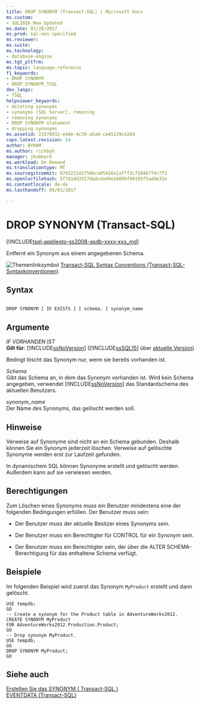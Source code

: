 ```yaml
---
title: DROP SYNONYM (Transact-SQL) | Microsoft Docs
ms.custom:
- SQL2016_New_Updated
ms.date: 07/26/2017
ms.prod: sql-non-specified
ms.reviewer: 
ms.suite: 
ms.technology:
- database-engine
ms.tgt_pltfrm: 
ms.topic: language-reference
f1_keywords:
- DROP SYNONYM
- DROP_SYNONYM_TSQL
dev_langs:
- TSQL
helpviewer_keywords:
- deleting synonyms
- synonyms [SQL Server], removing
- removing synonyms
- DROP SYNONYM statement
- dropping synonyms
ms.assetid: 23578932-e4de-4c39-a5a0-ce45139c4269
caps.latest.revision: 24
author: BYHAM
ms.author: rickbyh
manager: jhubbard
ms.workload: On Demand
ms.translationtype: MT
ms.sourcegitcommit: 876522142756bca05416a1afff3cf10467f4c7f1
ms.openlocfilehash: 5f781dd3557dadcda49e2089bf98195f5adde32e
ms.contentlocale: de-de
ms.lasthandoff: 09/01/2017

---
```

# <a name="drop-synonym-transact-sql"></a>DROP SYNONYM (Transact-SQL)
[!INCLUDE[tsql-appliesto-ss2008-asdb-xxxx-xxx_md](../../includes/tsql-appliesto-ss2008-asdb-xxxx-xxx-md.md)]

  Entfernt ein Synonym aus einem angegebenen Schema.  
  
 ![Themenlinksymbol](../../database-engine/configure-windows/media/topic-link.gif "Topic link icon") [Transact-SQL Syntax Conventions (Transact-SQL-Syntaxkonventionen)](../../t-sql/language-elements/transact-sql-syntax-conventions-transact-sql.md)  
  
## <a name="syntax"></a>Syntax  
  
```  
  
DROP SYNONYM [ IF EXISTS ] [ schema. ] synonym_name  
```  
  
## <a name="arguments"></a>Argumente  
 *IF VORHANDEN IST*  
**Gilt für**: [!INCLUDE[ssNoVersion](../../includes/ssnoversion-md.md)] ([!INCLUDE[ssSQL15](../../includes/sssql15-md.md)] über [aktuelle Version](http://go.microsoft.com/fwlink/p/?LinkId=299658))
  
 Bedingt löscht das Synonym nur, wenn sie bereits vorhanden ist.  
  
 *Schema*  
 Gibt das Schema an, in dem das Synonym vorhanden ist. Wird kein Schema angegeben, verwendet [!INCLUDE[ssNoVersion](../../includes/ssnoversion-md.md)] das Standardschema des aktuellen Benutzers.  
  
 *synonym_name*  
 Der Name des Synonyms, das gelöscht werden soll.  
  
## <a name="remarks"></a>Hinweise  
 Verweise auf Synonyme sind nicht an ein Schema gebunden. Deshalb können Sie ein Synonym jederzeit löschen. Verweise auf gelöschte Synonyme werden erst zur Laufzeit gefunden.  
  
 In dynamischem SQL können Synonyme erstellt und gelöscht werden. Außerdem kann auf sie verwiesen werden.  
  
## <a name="permissions"></a>Berechtigungen  
 Zum Löschen eines Synonyms muss ein Benutzer mindestens eine der folgenden Bedingungen erfüllen. Der Benutzer muss sein:  
  
-   Der Benutzer muss der aktuelle Besitzer eines Synonyms sein.  
  
-   Der Benutzer muss ein Berechtigter für CONTROL für ein Synonym sein.  
  
-   Der Benutzer muss ein Berechtigter sein, der über die ALTER SCHEMA-Berechtigung für das enthaltene Schema verfügt.  
  
## <a name="examples"></a>Beispiele  
 Im folgenden Beispiel wird zuerst das Synonym `MyProduct` erstellt und dann gelöscht.  
  
```  
USE tempdb;  
GO  
-- Create a synonym for the Product table in AdventureWorks2012.  
CREATE SYNONYM MyProduct  
FOR AdventureWorks2012.Production.Product;  
GO  
-- Drop synonym MyProduct.  
USE tempdb;  
GO  
DROP SYNONYM MyProduct;  
GO  
```  
  
## <a name="see-also"></a>Siehe auch  
 [Erstellen Sie das SYNONYM &#40; Transact-SQL &#41;](../../t-sql/statements/create-synonym-transact-sql.md)   
 [EVENTDATA &#40;Transact-SQL&#41;](../../t-sql/functions/eventdata-transact-sql.md)  
  
  

